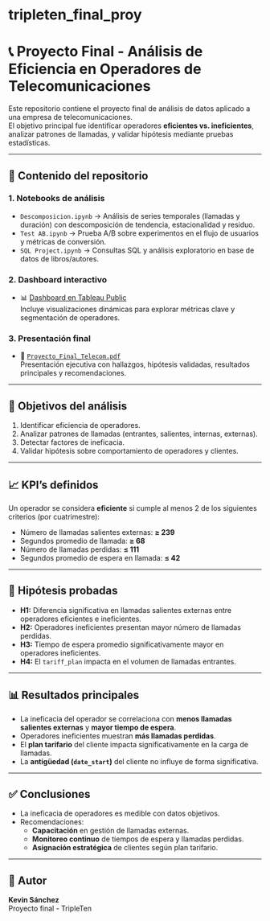 # tripleten_final_proy

# 📞 Proyecto Final - Análisis de Eficiencia en Operadores de Telecomunicaciones

Este repositorio contiene el proyecto final de análisis de datos aplicado a una empresa de telecomunicaciones.  
El objetivo principal fue identificar operadores **eficientes vs. ineficientes**, analizar patrones de llamadas, y validar hipótesis mediante pruebas estadísticas.

---

## 📂 Contenido del repositorio

### 1. Notebooks de análisis
- `Descomposicion.ipynb` → Análisis de series temporales (llamadas y duración) con descomposición de tendencia, estacionalidad y residuo.  
- `Test AB.ipynb` → Prueba A/B sobre experimentos en el flujo de usuarios y métricas de conversión.  
- `SQL Project.ipynb` → Consultas SQL y análisis exploratorio en base de datos de libros/autores.  

### 2. Dashboard interactivo
- 📊 [Dashboard en Tableau Public](https://public.tableau.com/views/ProyectoFinalTripleTen-KS/Dashboard1?:language=es-ES&:sid=&:redirect=auth&:display_count=n&:origin=viz_share_link)  
Incluye visualizaciones dinámicas para explorar métricas clave y segmentación de operadores.

### 3. Presentación final
- 🎤 [`Proyecto_Final_Telecom.pdf`](Proyecto_Final_Telecom.pdf)  
Presentación ejecutiva con hallazgos, hipótesis validadas, resultados principales y recomendaciones.

---

## 🎯 Objetivos del análisis
1. Identificar eficiencia de operadores.  
2. Analizar patrones de llamadas (entrantes, salientes, internas, externas).  
3. Detectar factores de ineficacia.  
4. Validar hipótesis sobre comportamiento de operadores y clientes.  

---

## 📈 KPI’s definidos
Un operador se considera **eficiente** si cumple al menos 2 de los siguientes criterios (por cuatrimestre):

- Número de llamadas salientes externas: **≥ 239**  
- Segundos promedio de llamada: **≥ 68**  
- Número de llamadas perdidas: **≤ 111**  
- Segundos promedio de espera en llamada: **≤ 42**

---

## 🧪 Hipótesis probadas
- **H1:** Diferencia significativa en llamadas salientes externas entre operadores eficientes e ineficientes.  
- **H2:** Operadores ineficientes presentan mayor número de llamadas perdidas.  
- **H3:** Tiempo de espera promedio significativamente mayor en operadores ineficientes.  
- **H4:** El `tariff_plan` impacta en el volumen de llamadas entrantes.  

---

## 📊 Resultados principales
- La ineficacia del operador se correlaciona con **menos llamadas salientes externas** y **mayor tiempo de espera**.  
- Operadores ineficientes muestran **más llamadas perdidas**.  
- El **plan tarifario** del cliente impacta significativamente en la carga de llamadas.  
- La **antigüedad (`date_start`)** del cliente no influye de forma significativa.  

---

## ✅ Conclusiones
- La ineficacia de operadores es medible con datos objetivos.  
- Recomendaciones:
  - **Capacitación** en gestión de llamadas externas.  
  - **Monitoreo continuo** de tiempos de espera y llamadas perdidas.  
  - **Asignación estratégica** de clientes según plan tarifario.  

---

## 👤 Autor
**Kevin Sánchez**  
Proyecto final - TripleTen


